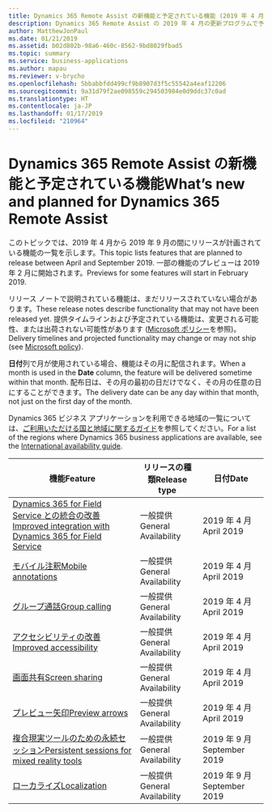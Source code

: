 ```yaml
---
title: Dynamics 365 Remote Assist の新機能と予定されている機能 (2019 年 4 月)
description: Dynamics 365 Remote Assist の 2019 年 4 月の更新プログラムで予定されている機能の一覧
author: MatthewJonPaul
ms.date: 01/21/2019
ms.assetid: b02d802b-98a6-460c-8562-9bd8029fbad5
ms.topic: summary
ms.service: business-applications
ms.author: mapau
ms.reviewer: v-brycho
ms.openlocfilehash: 5bbabbfdd499cf9b8907d3f5c55542a4eaf12206
ms.sourcegitcommit: 9a31d79f2ae098559c294503984e0d9ddc37c0ad
ms.translationtype: HT
ms.contentlocale: ja-JP
ms.lasthandoff: 01/17/2019
ms.locfileid: "210964"
---
```

#  <a name="whats-new-and-planned-for-dynamics-365-remote-assist"></a><span data-ttu-id="1d89c-103">Dynamics 365 Remote Assist の新機能と予定されている機能</span><span class="sxs-lookup"><span data-stu-id="1d89c-103">What’s new and planned for Dynamics 365 Remote Assist</span></span>


<span data-ttu-id="1d89c-104">このトピックでは、2019 年 4 月から 2019 年 9 月の間にリリースが計画されている機能の一覧を示します。</span><span class="sxs-lookup"><span data-stu-id="1d89c-104">This topic lists features that are planned to release between April and September 2019.</span></span> <span data-ttu-id="1d89c-105">一部の機能のプレビューは 2019 年 2 月に開始されます。</span><span class="sxs-lookup"><span data-stu-id="1d89c-105">Previews for some features will start in February 2019.</span></span> 

<span data-ttu-id="1d89c-106">リリース ノートで説明されている機能は、まだリリースされていない場合があります。</span><span class="sxs-lookup"><span data-stu-id="1d89c-106">These release notes describe functionality that may not have been released yet.</span></span> <span data-ttu-id="1d89c-107">提供タイムラインおよび予定されている機能は、変更される可能性、または出荷されない可能性があります ([Microsoft ポリシー](https://go.microsoft.com/fwlink/p/?linkid=2007332)を参照)。</span><span class="sxs-lookup"><span data-stu-id="1d89c-107">Delivery timelines and projected functionality may change or may not ship (see [Microsoft policy](https://go.microsoft.com/fwlink/p/?linkid=2007332)).</span></span>

<span data-ttu-id="1d89c-108">**日付**列で月が使用されている場合、機能はその月に配信されます。</span><span class="sxs-lookup"><span data-stu-id="1d89c-108">When a month is used in the **Date** column, the feature will be delivered sometime within that month.</span></span> <span data-ttu-id="1d89c-109">配布日は、その月の最初の日だけでなく、その月の任意の日にすることができます。</span><span class="sxs-lookup"><span data-stu-id="1d89c-109">The delivery date can be any day within that month, not just on the first day of the month.</span></span>

<span data-ttu-id="1d89c-110">Dynamics 365 ビジネス アプリケーションを利用できる地域の一覧については、[ご利用いただける国と地域に関するガイド](https://aka.ms/dynamics_365_international_availability_deck)を参照してください。</span><span class="sxs-lookup"><span data-stu-id="1d89c-110">For a list of the regions where Dynamics 365 business applications are available, see the [International availability guide](https://aka.ms/dynamics_365_international_availability_deck).</span></span>



| <span data-ttu-id="1d89c-111">機能</span><span class="sxs-lookup"><span data-stu-id="1d89c-111">Feature</span></span>                                                                  | <span data-ttu-id="1d89c-112">リリースの種類</span><span class="sxs-lookup"><span data-stu-id="1d89c-112">Release type</span></span>         | <span data-ttu-id="1d89c-113">日付</span><span class="sxs-lookup"><span data-stu-id="1d89c-113">Date</span></span> |
|--------------------------------------------------------------------------|----------------------|----------------------|
| [<span data-ttu-id="1d89c-114">Dynamics 365 for Field Service との統合の改善</span><span class="sxs-lookup"><span data-stu-id="1d89c-114">Improved integration with Dynamics 365 for Field Service</span></span>](enhanced-field-service-integration.md) | <span data-ttu-id="1d89c-115">一般提供</span><span class="sxs-lookup"><span data-stu-id="1d89c-115">General Availability</span></span> | <span data-ttu-id="1d89c-116">2019 年 4 月</span><span class="sxs-lookup"><span data-stu-id="1d89c-116">April 2019</span></span>             |
| [<span data-ttu-id="1d89c-117">モバイル注釈</span><span class="sxs-lookup"><span data-stu-id="1d89c-117">Mobile annotations</span></span>](mobile-annotations.md)                               | <span data-ttu-id="1d89c-118">一般提供</span><span class="sxs-lookup"><span data-stu-id="1d89c-118">General Availability</span></span> | <span data-ttu-id="1d89c-119">2019 年 4 月</span><span class="sxs-lookup"><span data-stu-id="1d89c-119">April 2019</span></span>             |
| [<span data-ttu-id="1d89c-120">グループ通話</span><span class="sxs-lookup"><span data-stu-id="1d89c-120">Group calling</span></span>](group-calling.md)                                         | <span data-ttu-id="1d89c-121">一般提供</span><span class="sxs-lookup"><span data-stu-id="1d89c-121">General Availability</span></span> | <span data-ttu-id="1d89c-122">2019 年 4 月</span><span class="sxs-lookup"><span data-stu-id="1d89c-122">April 2019</span></span>             |
| [<span data-ttu-id="1d89c-123">アクセシビリティの改善</span><span class="sxs-lookup"><span data-stu-id="1d89c-123">Improved accessibility</span></span>](accessibility.md)       | <span data-ttu-id="1d89c-124">一般提供</span><span class="sxs-lookup"><span data-stu-id="1d89c-124">General Availability</span></span> | <span data-ttu-id="1d89c-125">2019 年 4 月</span><span class="sxs-lookup"><span data-stu-id="1d89c-125">April 2019</span></span>             |
| [<span data-ttu-id="1d89c-126">画面共有</span><span class="sxs-lookup"><span data-stu-id="1d89c-126">Screen sharing</span></span>](screen-sharing.md)       | <span data-ttu-id="1d89c-127">一般提供</span><span class="sxs-lookup"><span data-stu-id="1d89c-127">General Availability</span></span> | <span data-ttu-id="1d89c-128">2019 年 4 月</span><span class="sxs-lookup"><span data-stu-id="1d89c-128">April 2019</span></span>             |
| [<span data-ttu-id="1d89c-129">プレビュー矢印</span><span class="sxs-lookup"><span data-stu-id="1d89c-129">Preview arrows</span></span>](preview-arrows.md)       | <span data-ttu-id="1d89c-130">一般提供</span><span class="sxs-lookup"><span data-stu-id="1d89c-130">General Availability</span></span> | <span data-ttu-id="1d89c-131">2019 年 4 月</span><span class="sxs-lookup"><span data-stu-id="1d89c-131">April 2019</span></span>             |
| [<span data-ttu-id="1d89c-132">複合現実ツールのための永続セッション</span><span class="sxs-lookup"><span data-stu-id="1d89c-132">Persistent sessions for mixed reality tools</span></span>](persistent-session.md)       | <span data-ttu-id="1d89c-133">一般提供</span><span class="sxs-lookup"><span data-stu-id="1d89c-133">General Availability</span></span> | <span data-ttu-id="1d89c-134">2019 年 9 月</span><span class="sxs-lookup"><span data-stu-id="1d89c-134">September 2019</span></span>             |
| [<span data-ttu-id="1d89c-135">ローカライズ</span><span class="sxs-lookup"><span data-stu-id="1d89c-135">Localization</span></span>](localization.md)       | <span data-ttu-id="1d89c-136">一般提供</span><span class="sxs-lookup"><span data-stu-id="1d89c-136">General Availability</span></span> | <span data-ttu-id="1d89c-137">2019 年 9 月</span><span class="sxs-lookup"><span data-stu-id="1d89c-137">September 2019</span></span>             |
